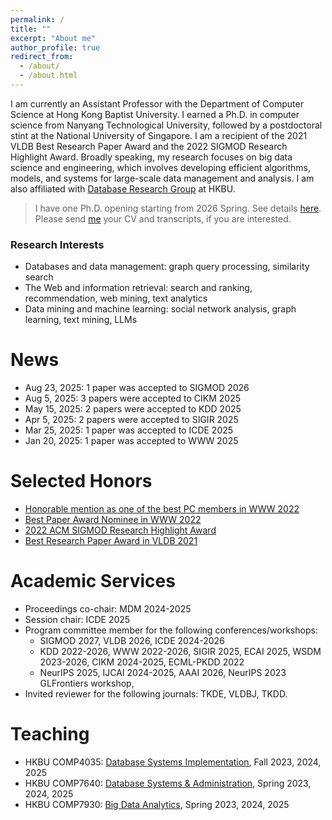 ```yaml
---
permalink: /
title: ""
excerpt: "About me"
author_profile: true
redirect_from: 
  - /about/
  - /about.html
---
```


I am currently an Assistant Professor with the Department of Computer Science at Hong Kong Baptist University. I earned a Ph.D. in computer science from Nanyang Technological University, followed by a postdoctoral stint at the National University of Singapore. I am a recipient of the 2021 VLDB Best Research Paper Award and the 2022 SIGMOD Research Highlight Award. Broadly speaking, my research focuses on big data science and engineering, which involves developing efficient algorithms, models, and systems for large-scale data management and analysis. I am also affiliated with [Database Research Group](https://www.comp.hkbu.edu.hk/~db/) at HKBU.


> I have one Ph.D. opening starting from 2026 Spring. See details [here](https://renchi.ac.cn/recruit/). Please send [me](mailto:renchi@hkbu.edu.hk) your CV and transcripts, if you are interested.


### Research Interests
- Databases and data management: graph query processing, similarity search 
- The Web and information retrieval: search and ranking, recommendation, web mining, text analytics
- Data mining and machine learning: social network analysis, graph learning, text mining, LLMs

<!-- > I am looking for [Ph.D. students](https://renchi.ac.cn/recruit/), research assistants, and visiting students. Please drop me an email, if you are interested. -->

<!-- UPDATE: I am actively looking for a tenure-track faculty position. Please find my C.V. [here](https://renchi.ac.cn/files/CV.pdf). -->

<!-- I welcome inquiries on potential collaborations on interesting topics. Note that, in the papers, every coauthor needs to make substantial contributions to qualify him/her for authorship, and the order of authors in the byline reflects the magnitude of contribution. -->

News
======
- Aug 23, 2025: 1 paper was accepted to SIGMOD 2026
- Aug 5, 2025: 3 papers were accepted to CIKM 2025
- May 15, 2025: 2 papers were accepted to KDD 2025
- Apr 5, 2025: 2 papers were accepted to SIGIR 2025
- Mar 25, 2025: 1 paper was accepted to ICDE 2025
- Jan 20, 2025: 1 paper was accepted to WWW 2025

<!-- 
- Nov 17, 2024: 1 paper was accepted to KDD 2025
- May 17, 2024: 3 papers were accepted to KDD 2024
- Nov 20, 2023: 1 research paper was accepted to SIGMOD 2024
- May 16, 2023: 2 research papers were accepted to KDD 2023
- Feb 23, 2023: 3 research papers were accepted to SIGMOD 2023
- Apr 29, 2022: I received an honorable mention for the outstanding PC members in TheWebConf 2022
- Mar 20, 2022: Our paper "No PANE, No Gain: Scaling Attributed Network Embedding in a Single Server" was selected for the 2022 ACM SIGMOD Research Highlight Award
- Apr 29, 2022: My paper "Efficient and Effective Similarity Search over Bipartite Graphs" was nominated for the best paper award in TheWebConf 2022
- Aug 09, 2021: Our paper titled "Scaling Attributed Network Embedding to Massive Graphs" was selected as the best research paper in VLDB 2021 -->

Selected Honors
======
- [Honorable mention as one of the best PC members in WWW 2022](https://www2022.thewebconf.org/awards/)
- [Best Paper Award Nominee in WWW 2022](https://www2022.thewebconf.org/accepted-papers/)
- [2022 ACM SIGMOD Research Highlight Award](https://sigmodrecord.org/issues/sigmod-record-march-2022/)
- [Best Research Paper Award in VLDB 2021](https://vldb.org/2021/?conference-awards)
<!-- - [ACM SIGMOD 2019 Travel Award](https://sigmod2019.org/grants) -->
<!-- - [10th Prize of KDD Cup 2020 AutoGraph](https://www.4paradigm.com/competition/kddcup2020) -->

Academic Services
======
- Proceedings co-chair: MDM 2024-2025
- Session chair: ICDE 2025
- Program committee member for the following conferences/workshops:
  - SIGMOD 2027, VLDB 2026, ICDE 2024-2026
  - KDD 2022-2026, WWW 2022-2026, SIGIR 2025, ECAI 2025, WSDM 2023-2026, CIKM 2024-2025, ECML-PKDD 2022
  - NeurIPS 2025, IJCAI 2024-2025, AAAI 2026, NeurIPS 2023 GLFrontiers workshop, 
- Invited reviewer for the following journals: TKDE, VLDBJ, TKDD.
<!-- - Subreviewer or External reviewer for VLDB 2023, CIKM 2022, TheWebConf 2021, ICDM 2021, ICDE 2020, VLDB 2020, KDD 2019, IJCAI 2019, CIKM 2019. -->

<!-- Invited Talks -->
<!-- ====== -->
<!-- - [Efficient Network Embedding for Large-Scale Graph Analysis](). The Hong Kong University of Science and Technology, September 26, 2022. -->
<!-- - [Efficient Network Embeddings for Big Graph Analytics](). Hong Kong Baptist University, August 10, 2022. -->
<!-- - [Efficient Relevance Search over Large Graphs](). The Hong Kong University of Science and Technology (Guangzhou), May 04, 2022. -->
<!-- - [Scaling Attributed Network Embedding to Massive Graphs](). Renmin University of China, August 30, 2021. -->

Teaching
======
- HKBU COMP4035: [Database Systems Implementation](https://www.comp.hkbu.edu.hk/v1/file/course/COMP4035.pdf), Fall 2023, 2024, 2025
- HKBU COMP7640: [Database Systems & Administration](https://www.comp.hkbu.edu.hk/v1/file/course/COMP7640.pdf), Spring 2023, 2024, 2025
- HKBU COMP7930: [Big Data Analytics](https://www.comp.hkbu.edu.hk/v1/file/course/COMP7930.pdf), Spring 2023, 2024, 2025


<!-- Doctoral Thesis
======
[Efficient and Scalable Techniques for PageRank-based Graph Analytics](https://hdl.handle.net/10356/145185), Renchi Yang\\
Thesis Committee: [James Cheng](https://www.cse.cuhk.edu.hk/~jcheng), [George Fletcher](https://www.win.tue.nl/~gfletche) and [Ying Zhang](https://profiles.uts.edu.au/ying.zhang) -->
